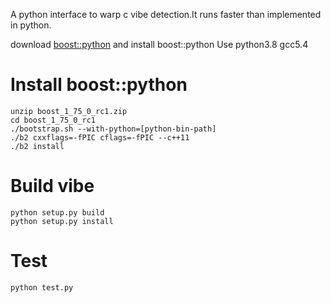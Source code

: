 A python interface to warp c vibe detection.It runs faster than implemented in python.

download [boost::python](https://dl.bintray.com/boostorg/release/1.75.0/source/boost_1_75_0_rc1.zip) and install boost::python 
Use python3.8 gcc5.4
# Install boost::python
```
unzip boost_1_75_0_rc1.zip
cd boost_1_75_0_rc1
./bootstrap.sh --with-python=[python-bin-path]
./b2 cxxflags=-fPIC cflags=-fPIC --c++11
./b2 install
```

# Build vibe
```
python setup.py build
python setup.py install
```

# Test
`python test.py`
